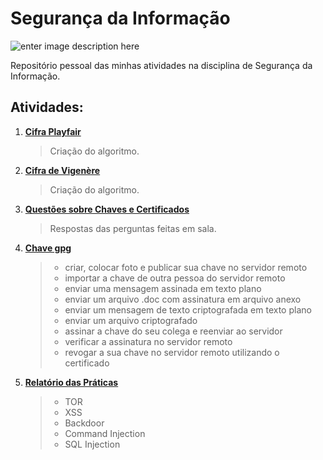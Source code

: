 # Segurança da Informação
![enter image description here](https://www.quixada.ufc.br/wp-content/Arquivos_Site/Brasao%20Horizontal%20UFC%20Policromatico.png)

Repositório pessoal das minhas atividades na disciplina de Segurança da Informação.

## Atividades:

 1. [**Cifra Playfair**](https://github.com/SamuelIGT/information-security/tree/master/Cifra%20Playfair)
	 >Criação do algoritmo.
	 
 2. [**Cifra de Vigenère**](https://github.com/SamuelIGT/information-security/tree/master/2%20-%20Cifra%20Vigen%C3%A8re)
	 >Criação do algoritmo.
	 
 3. [**Questões sobre Chaves e Certificados**](https://github.com/SamuelIGT/information-security/tree/master/03_cifras)
	 >Respostas das perguntas feitas em sala.
	 
 4. [**Chave gpg**](https://github.com/SamuelIGT/information-security/tree/master/04_gpg)
	 >- criar, colocar foto e publicar sua chave no servidor remoto
	 >- importar a chave de outra pessoa do servidor remoto
	 >- enviar uma mensagem assinada em texto plano
	 >- enviar um arquivo .doc com assinatura em arquivo anexo
	 >- enviar um mensagem de texto criptografada em texto plano
	 >- enviar um arquivo criptografado
	 >- assinar a chave do seu colega e reenviar ao servidor
	 >- verificar a assinatura no servidor remoto
	 >- revogar a sua chave no servidor remoto utilizando o certificado

5. [**Relatório das Práticas**](https://github.com/SamuelIGT/information-security/tree/master/Praticas)
	 >- TOR
	 >- XSS
	 >- Backdoor
	 >- Command Injection
	 >- SQL Injection
